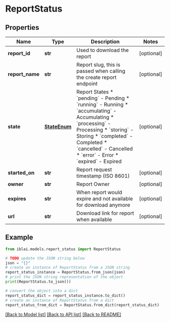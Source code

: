 # ReportStatus


## Properties

Name | Type | Description | Notes
------------ | ------------- | ------------- | -------------
**report_id** | **str** | Used to download the report | [optional] 
**report_name** | **str** | Report slug, this is passed when calling the create report endpoint | [optional] 
**state** | [**StateEnum**](StateEnum.md) | Report States  * &#x60;pending&#x60; - Pending * &#x60;running&#x60; - Running * &#x60;accumulating&#x60; - Accumulating * &#x60;processing&#x60; - Processing * &#x60;storing&#x60; - Storing * &#x60;completed&#x60; - Completed * &#x60;cancelled&#x60; - Cancelled * &#x60;error&#x60; - Error * &#x60;expired&#x60; - Expired | [optional] 
**started_on** | **str** | Report request timestamp (ISO 8601) | [optional] 
**owner** | **str** | Report Owner | [optional] 
**expires** | **str** | When report would expire and not available for download anymore | [optional] 
**url** | **str** | Download link for report when available | [optional] 

## Example

```python
from iblai.models.report_status import ReportStatus

# TODO update the JSON string below
json = "{}"
# create an instance of ReportStatus from a JSON string
report_status_instance = ReportStatus.from_json(json)
# print the JSON string representation of the object
print(ReportStatus.to_json())

# convert the object into a dict
report_status_dict = report_status_instance.to_dict()
# create an instance of ReportStatus from a dict
report_status_from_dict = ReportStatus.from_dict(report_status_dict)
```
[[Back to Model list]](../README.md#documentation-for-models) [[Back to API list]](../README.md#documentation-for-api-endpoints) [[Back to README]](../README.md)


